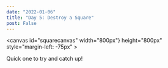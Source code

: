```yaml
---
date: "2022-01-06"
title: "Day 5: Destroy a Square"
post: False
---
```


<canvas id="squarecanvas" width="800px"} height="800px" style="margin-left: -75px" >
<p class="caption">Quick one to try and catch up!</p>

<script>
    const dim = 800;
    const ctx = document.getElementById("squarecanvas").getContext("2d");

    //clear
    ctx.clearRect(0,0,dim,dim);
    ctx.fillStyle = 'rgb(0,0,0)';
    ctx.fillRect(0,0,dim,dim);

    //square to destroy
    ctx.strokeStyle = 'rgb(255,255,255)';
    ctx.beginPath();
    ctx.moveTo(dim/4,dim/4);
    ctx.lineTo(3*dim/4,dim/4);
    ctx.lineTo(3*dim/4,3*dim/4);
    ctx.lineTo((7/8)*dim/2+dim/4,3*dim/4);
    ctx.stroke();
    ctx.beginPath();
    ctx.moveTo(dim/4,dim/4);
    ctx.lineTo(dim/4,3*dim/4);
    ctx.lineTo((5/8)*dim/2+dim/4,3*dim/4);
    ctx.stroke();

    //draw lines randomly
    const numlines=1000;
    let x, y, mx, dx, dy, r;
    const alpha = 0.1;

    const COLORS = [ //ROYGBIV
        {r:255,g:0,b:0},
        {r:255,g:165,b:0},
        {r:255,g:255,b:0},
        {r:0,g:128,b:0},
        {r:0,g:0,b:255},
        {r:75,g:0,b:130},
        {r:238,g:130,b:238},
    ]
    const rainbow = (rand, a) => {
        const cnum = rand*6;
        const c1 = COLORS[Math.floor(cnum)];
        // console.log(cnum);
        const c2 = COLORS[Math.ceil(cnum)];
        const m1 = Math.ceil(cnum) - cnum;
        const m2 = cnum - Math.floor(cnum);

        const r = c1.r*m1 + c2.r*m2;
        const g = c1.g*m1 + c2.g*m2;
        const b = c1.b*m1 + c2.b*m2;

        return `rgba(${r},${g},${b},${a})`;
    };

    for (let i=0; i<numlines; ++i) {
        x = 5/8*dim;
        y=0; mx=0;
        ctx.beginPath();
        ctx.moveTo(x,y);

        dy = dim/4;
        dx = mx * dy;
        y += dy; x += dx;
        ctx.lineTo(x,y);

        dy = dim/2;
        r = Math.random();
        mx = (r - 0.5) / 4;
        dx = mx * dy;
        y += dy; x += dx;
        ctx.lineTo(x,y);

        dy = dim/4;
        mx *= 1.5;
        dx = mx * dy;
        y += dy; x += dx;
        ctx.lineTo(x,y);

        const grad = ctx.createLinearGradient(5/8*dim,0,x,dim);
        grad.addColorStop(0, `rgba(255,255,255,${alpha})`);
        grad.addColorStop(0.25, `rgba(255,255,255,${alpha})`);
        grad.addColorStop(0.75, rainbow(r,alpha));
        grad.addColorStop(1, rainbow(r,alpha));
        ctx.strokeStyle = grad;

        ctx.stroke();
    }
</script>
